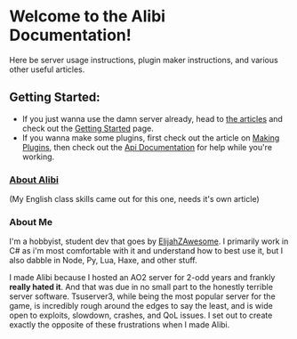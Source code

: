 # Welcome to the **Alibi Documentation**!
Here be server usage instructions, plugin maker instructions, and various other useful articles.

## Getting Started:
- If you just wanna use the damn server already, head to [the articles](./articles/intro.md) and check out the [Getting Started](./articles/getting_started.md) page.
- If you wanna make some plugins, first check out the article on [Making Plugins](./articles/plugins.md), then check out the [Api Documentation](./api/index.md) for help while you're working.

### [About Alibi](./articles/about.md)
(My English class skills came out for this one, needs it's own article)

### About Me
I'm a hobbyist, student dev that goes by [ElijahZAwesome](https://github.com/ElijahZAwesome). I primarily work in C# as i'm most comfortable with it and understand how to best use it, but I also dabble in Node, Py, Lua, Haxe, and other stuff.

I made Alibi because I hosted an AO2 server for 2-odd years and frankly **really hated it**. And that was due in no small part to the honestly terrible server software. Tsuserver3, while being the most popular server for the game, is incredibly rough around the edges to say the least, and is wide open to exploits, slowdown, crashes, and QoL issues. I set out to create exactly the opposite of these frustrations when I made Alibi.